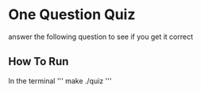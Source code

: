 # One Question Quiz
answer the following question to see if you get it correct

## How To Run
  In the terminal
  '''
  make
  ./quiz
  '''
